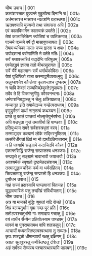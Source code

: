 भीष्म उवाच ||	001    
कलांशास्तात युज्यन्ते मुहूर्ताश्च दिनानि च |	001a  
अर्धमासाश्च मासाश्च नक्षत्राणि ग्रहास्तथा ||	001c  
ऋतवश्चापि युज्यन्ते तथा संवत्सरा अपि |	002a  
एवं कालविभागेन कालचक्रं प्रवर्तते ||	002c  
तेषां कालातिरेकेण ज्योतिषां च व्यतिक्रमात् |	003a  
पञ्चमे पञ्चमे वर्षे द्वौ मासावुपजायतः ||	003c   
तेषामभ्यधिका मासाः पञ्च द्वादश च क्षपाः |	004a  
त्रयोदशानां वर्षाणामिति मे वर्तते मतिः ||	004c  
सर्वं यथावच्चरितं यद्यदेभिः परिश्रुतम् |	005a  
एवमेतद्ध्रुवं ज्ञात्वा ततो बीभत्सुरागतः ||	005c  
सर्वे चैव महात्मानः सर्वे धर्मार्थकोविदाः |	006a  
येषां युधिष्ठिरो राजा कस्माद्धर्मेऽपराध्नुयुः ||	006c  
अलुब्धाश्चैव कौन्तेयाः कृतवन्तश्च दुष्करम् |	007a  
न चापि केवलं राज्यमिच्छेयुस्तेऽनुपायतः ||	007c  
तदैव ते हि विक्रान्तुमीषुः कौरवनन्दनाः |	008a  
धर्मपाशनिबद्धास्तु न चेलुः क्षत्रियव्रतात् ||	008c  
यच्चानृत इति ख्यायेद्यच्च गच्छेत्पराभवम् |	009a  
वृणुयुर्मरणं पार्था नानृतत्वं कथञ्चन ||	009c  
प्राप्ते तु काले प्राप्तव्यं नोत्सृजेयुर्नरर्षभाः |	010a  
अपि वज्रभृता गुप्तं तथावीर्या हि पाण्डवाः ||	010c  
प्रतियुध्याम समरे सर्वशस्त्रभृतां वरम् |	011a  
तस्माद्यदत्र कल्याणं लोके सद्भिरनुष्ठितम् |	011c  
तत्संविधीयतां क्षिप्रं मा नो ह्यर्थोऽतिगात्परान् ||	011e   
न हि पश्यामि सङ्ग्रामे कदाचिदपि कौरव |	012a  
एकान्तसिद्धिं राजेन्द्र सम्प्राप्तश्च धनञ्जयः ||	012c  
सम्प्रवृत्ते तु सङ्ग्रामे भावाभावौ जयाजयौ |	013a  
अवश्यमेकं स्पृशतो दृष्टमेतदसंशयम् ||	013c  
तस्माद्युद्धावचरिकं कर्म वा धर्मसंहितम् |	014a  
क्रियतामाशु राजेन्द्र सम्प्राप्तो हि धनञ्जयः ||	014c  
दुर्योधन उवाच ||	015    
नाहं राज्यं प्रदास्यामि पाण्डवानां पितामह |	015a  
युद्धावचारिकं यत्तु तच्छीघ्रं संविधीयताम् ||	015c  
भीष्म उवाच ||	016    
अत्र या मामकी बुद्धिः श्रूयतां यदि रोचते |	016a  
क्षिप्रं बलचतुर्भागं गृह्य गच्छ पुरं प्रति |	016c  
ततोऽपरश्चतुर्भागो गाः समादाय गच्छतु ||	016e   
वयं त्वर्धेन सैन्येन प्रतियोत्स्याम पाण्डवम् |	017a  
मत्स्यं वा पुनरायातमथ वापि शतक्रतुम् ||	017c  
आचार्यो मध्यतस्तिष्ठत्वश्वत्थामा तु सव्यतः |	018a  
कृपः शारद्वतो धीमान्पार्श्वं रक्षतु दक्षिणम् ||	018c  
अग्रतः सूतपुत्रस्तु कर्णस्तिष्ठतु दंशितः |	019a  
अहं सर्वस्य सैन्यस्य पश्चात्स्थास्यामि पालयन् ||	019c  
